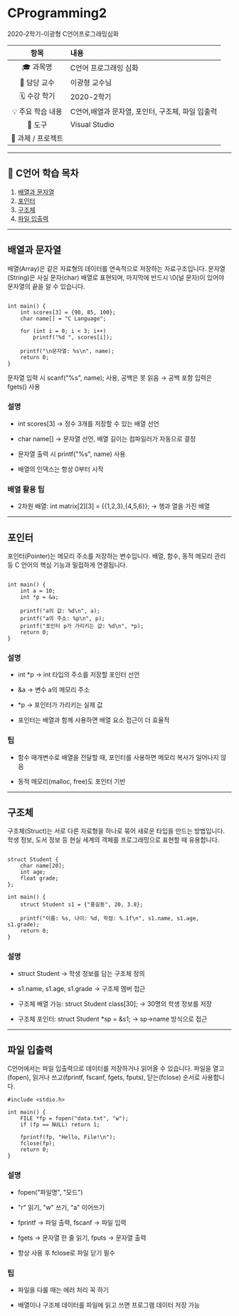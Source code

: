 # CProgramming2
2020-2학기-이광형 C언어프로그래밍심화

| 항목 | 내용 |
|:----:|:-----|
| 🎓 과목명 | C언어 프로그래밍 심화 |
| 🏫 담당 교수 | 이광형 교수님 |
| 🗓️ 수강 학기 | 2020-2학기 |
| 💡 주요 학습 내용 | C언어,배열과 문자열, 포인터, 구조체, 파일 입출력 |
| 🧰 도구 | Visual Studio |
| 🧩 과제 / 프로젝트 |  |

---

## 📘 C언어 학습 목차

1. [배열과 문자열](#배열과-문자열)  
2. [포인터](#포인터)  
3. [구조체](#구조체)  
4. [파일 입출력](#파일-입출력)

---

## 배열과 문자열
배열(Array)은 같은 자료형의 데이터를 연속적으로 저장하는 자료구조입니다.
문자열(String)은 사실 문자(char) 배열로 표현되며, 마지막에 반드시 \0(널 문자)이 있어야 문자열의 끝을 알 수 있습니다.

```#include <stdio.h>

int main() {
    int scores[3] = {90, 85, 100};
    char name[] = "C Language";

    for (int i = 0; i < 3; i++)
        printf("%d ", scores[i]);

    printf("\n문자열: %s\n", name);
    return 0;
}
```
문자열 입력 시 scanf("%s", name); 사용, 공백은 못 읽음 → 공백 포함 입력은 fgets() 사용

### 설명

- int scores[3] → 정수 3개를 저장할 수 있는 배열 선언

- char name[] → 문자열 선언, 배열 길이는 컴파일러가 자동으로 결정

- 문자열 출력 시 printf("%s", name) 사용

- 배열의 인덱스는 항상 0부터 시작

### 배열 활용 팁

- 2차원 배열: int matrix[2][3] = {{1,2,3},{4,5,6}};
→ 행과 열을 가진 배열

---

## 포인터

포인터(Pointer)는 메모리 주소를 저장하는 변수입니다.
배열, 함수, 동적 메모리 관리 등 C 언어의 핵심 기능과 밀접하게 연결됩니다.

``` #include <stdio.h>

int main() {
    int a = 10;
    int *p = &a;

    printf("a의 값: %d\n", a);
    printf("a의 주소: %p\n", p);
    printf("포인터 p가 가리키는 값: %d\n", *p);
    return 0;
}
```
### 설명

- int *p → int 타입의 주소를 저장할 포인터 선언

- &a → 변수 a의 메모리 주소

- *p → 포인터가 가리키는 실제 값

- 포인터는 배열과 함께 사용하면 배열 요소 접근이 더 효율적

### 팁

- 함수 매개변수로 배열을 전달할 때, 포인터를 사용하면 메모리 복사가 일어나지 않음

- 동적 메모리(malloc, free)도 포인터 기반

---

## 구조체

구조체(Struct)는 서로 다른 자료형을 하나로 묶어 새로운 타입을 만드는 방법입니다.
학생 정보, 도서 정보 등 현실 세계의 객체를 프로그래밍으로 표현할 때 유용합니다.

``` #include <stdio.h>

struct Student {
    char name[20];
    int age;
    float grade;
};

int main() {
    struct Student s1 = {"홍길동", 20, 3.8};

    printf("이름: %s, 나이: %d, 학점: %.1f\n", s1.name, s1.age, s1.grade);
    return 0;
}
```

### 설명

- struct Student → 학생 정보를 담는 구조체 정의

- s1.name, s1.age, s1.grade → 구조체 멤버 접근

- 구조체 배열 가능: struct Student class[30]; → 30명의 학생 정보를 저장

- 구조체 포인터: struct Student *sp = &s1; → sp->name 방식으로 접근

---

## 파일 입출력
C언어에서는 파일 입출력으로 데이터를 저장하거나 읽어올 수 있습니다.
파일을 열고(fopen), 읽거나 쓰고(fprintf, fscanf, fgets, fputs), 닫는(fclose) 순서로 사용합니다.

```
#include <stdio.h>

int main() {
    FILE *fp = fopen("data.txt", "w");
    if (fp == NULL) return 1;

    fprintf(fp, "Hello, File!\n");
    fclose(fp);
    return 0;
}
```

### 설명

- fopen("파일명", "모드")

- "r" 읽기, "w" 쓰기, "a" 이어쓰기

- fprintf → 파일 출력, fscanf → 파일 입력

- fgets → 문자열 한 줄 읽기, fputs → 문자열 출력

- 항상 사용 후 fclose로 파일 닫기 필수

### 팁

- 파일을 다룰 때는 에러 처리 꼭 하기

- 배열이나 구조체 데이터를 파일에 읽고 쓰면 프로그램 데이터 저장 가능

